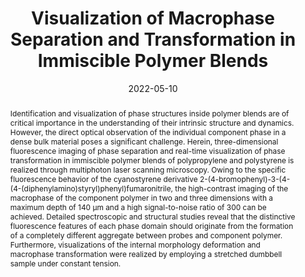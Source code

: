 ---
title: Visualization of Macrophase Separation and Transformation in Immiscible Polymer Blends
authors:
- Zhiyuan Wu
- Chunyu Zhang
- 朱有亮
- Zhongyuan Lu
- Heng Liu
- Bin Xu
- Xuequan Zhang
- Wenjing Tian
date: '2022-05-10'
doi: 10.31635/ccschem.022.202101726
publish_types: 期刊文章
publication: CCS Chemistry
abstract: Identification and visualization of phase structures inside polymer blends are of          critical importance in the understanding of their intrinsic structure and dynamics.          However, the direct optical observation of the individual component phase in a dense          bulk material poses a significant challenge. Herein, three-dimensional fluorescence          imaging of phase separation and real-time visualization of phase transformation in          immiscible polymer blends of polypropylene and polystyrene is realized through multiphoton          laser scanning microscopy. Owing to the specific fluorescence behavior of the cyanostyrene          derivative 2-(4-bromophenyl)-3-(4-(4-(diphenylamino)styryl)phenyl)fumaronitrile, the          high-contrast imaging of the macrophase of the component polymer in two and three          dimensions with a maximum depth of 140 μm and a high signal-to-noise ratio of 300          can be achieved. Detailed spectroscopic and structural studies reveal that the distinctive          fluorescence features of each phase domain should originate from the formation of          a completely different aggregate between probes and component polymer. Furthermore,          visualizations of the internal morphology deformation and macrophase transformation          were realized by employing a stretched dumbbell sample under constant tension.
url_pdf: https://www.chinesechemsoc.org/doi/10.31635/ccschem.022.202101726
---